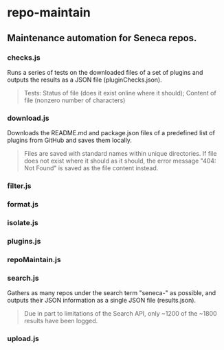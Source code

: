 # repo-maintain
Maintenance automation for Seneca repos.
---

### checks.js
Runs a series of tests on the downloaded files of a set of plugins and outputs the results as a JSON file (pluginChecks.json).
> Tests: Status of file (does it exist online where it should); Content of file (nonzero number of characters)


### download.js
Downloads the README.md and package.json files of a predefined list of plugins from GitHub and saves them locally.
> Files are saved with standard names within unique directories. If file does not exist where it should as it should, the error message "404: Not Found" is saved as the file content instead.


### filter.js


### format.js


### isolate.js


### plugins.js


### repoMaintain.js


### search.js
Gathers as many repos under the search term "seneca-" as possible, and outputs their JSON information as a single JSON file (results.json).
> Due in part to limitations of the Search API, only ~1200 of the ~1800 results have been logged.


### upload.js
